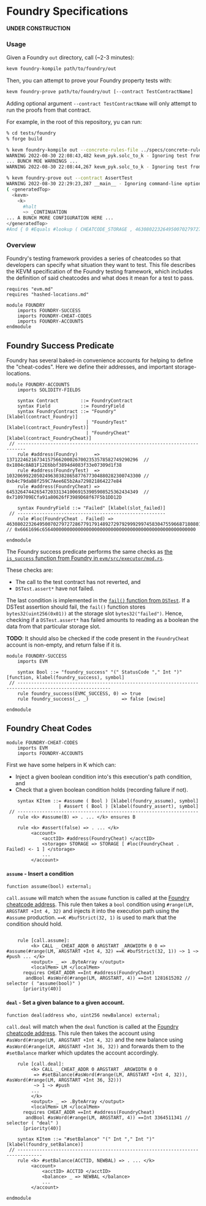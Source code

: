 Foundry Specifications
======================

**UNDER CONSTRUCTION**

### Usage

Given a Foundry `out` directory, call (~2-3 minutes):

```sh
kevm foundry-kompile path/to/foundry/out
```

Then, you can attempt to prove your Foundry property tests with:

```sh
kevm foundry-prove path/to/foundry/out [--contract TestContractName]
```

Adding optional argument `--contract TestContractName` will only attempt to run the proofs from that contract.

For example, in the root of this repository, yu can run:

```sh
% cd tests/foundry
% forge build

% kevm foundry-kompile out --concrete-rules-file ../specs/concrete-rules.txt
WARNING 2022-08-30 22:08:43,482 kevm_pyk.solc_to_k - Ignoring test from contract AssumeTest: testFail_assume_false
... BUNCH MOE WARNINGS ...
WARNING 2022-08-30 22:08:44,267 kevm_pyk.solc_to_k - Ignoring test from contract AssertTest: testFail_assert_true

% kevm foundry-prove out --contract AssertTest
WARNING 2022-08-30 22:29:23,287 __main__ - Ignoring command-line option: --definition: /home/dev/src/evm-semantics/.build/usr/lib/kevm/haskell
( <generatedTop>
  <kevm>
    <k>
      #halt
      ~> _CONTINUATION
... A BUNCH MORE CONFIGURATION HERE ...
</generatedTop>
#And { 0 #Equals #lookup ( CHEATCODE_STORAGE , 46308022326495007027972728677917914892729792999299745830475596687180801507328 ) } )
```

### Overview

Foundry's testing framework provides a series of cheatcodes so that developers can specify what situation they want to test.
This file describes the KEVM specification of the Foundry testing framework, which includes the definition of said cheatcodes and what does it mean for a test to pass.

```k
requires "evm.md"
requires "hashed-locations.md"

module FOUNDRY
    imports FOUNDRY-SUCCESS
    imports FOUNDRY-CHEAT-CODES
    imports FOUNDRY-ACCOUNTS
endmodule
```

Foundry Success Predicate
-------------------------

Foundry has several baked-in convenience accounts for helping to define the "cheat-codes".
Here we define their addresses, and important storage-locations.

```k
module FOUNDRY-ACCOUNTS
    imports SOLIDITY-FIELDS

    syntax Contract        ::= FoundryContract
    syntax Field           ::= FoundryField
    syntax FoundryContract ::= "Foundry"      [klabel(contract_Foundry)]
                             | "FoundryTest"  [klabel(contract_FoundryTest)]
                             | "FoundryCheat" [klabel(contract_FoundryCheat)]
 // -------------------------------------------------------------------------
    rule #address(Foundry)      => 137122462167341575662000267002353578582749290296  // 0x1804c8AB1F12E6bbf3894d4083f33e07309d1f38
    rule #address(FoundryTest)  => 1032069922050249630382865877677304880282300743300 // 0xb4c79daB8f259C7Aee6E5b2Aa729821864227e84
    rule #address(FoundryCheat) => 645326474426547203313410069153905908525362434349  // 0x7109709ECfa91a80626fF3989D68f67F5b1DD12D

    syntax FoundryField ::= "Failed" [klabel(slot_failed)]
 // ------------------------------------------------------
    rule #loc(FoundryCheat . Failed) => 46308022326495007027972728677917914892729792999299745830475596687180801507328 // 0x6661696c65640000000000000000000000000000000000000000000000000000

endmodule
```

The Foundry success predicate performs the same checks as [the `is_success` function from Foundry in `evm/src/executor/mod.rs`](https://github.com/foundry-rs/foundry/blob/e530c7325816e4256f62f4426bd9985dc54da831/evm/src/executor/mod.rs#L490).

These checks are:

-   The call to the test contract has not reverted, and
-   `DSTest.assert*` have not failed.

The last condition is implemented in the [`fail()` function from `DSTest`](https://github.com/dapphub/ds-test/blob/9310e879db8ba3ea6d5c6489a579118fd264a3f5/src/test.sol#L65).
If a DSTest assertion should fail, the `fail()` function stores `bytes32(uint256(0x01))` at the storage slot `bytes32("failed")`.
Hence, checking if a `DSTest.assert*` has failed amounts to reading as a boolean the data from that particular storage slot.

**TODO**: It should also be checked if the code present in the `FoundryCheat` account is non-empty, and return false if it is.

```k
module FOUNDRY-SUCCESS
    imports EVM

    syntax Bool ::= "foundry_success" "(" StatusCode "," Int ")" [function, klabel(foundry_success), symbol]
 // --------------------------------------------------------------------------------------------------------
    rule foundry_success(EVMC_SUCCESS, 0) => true
    rule foundry_success(_, _)            => false [owise]

endmodule
```

Foundry Cheat Codes
-------------------

```k
module FOUNDRY-CHEAT-CODES
    imports EVM
    imports FOUNDRY-ACCOUNTS
```

First we have some helpers in K which can:

-   Inject a given boolean condition into's this execution's path condition, and
-   Check that a given boolean condition holds (recording failure if not).

```k
    syntax KItem ::= #assume ( Bool ) [klabel(foundry_assume), symbol]
                   | #assert ( Bool ) [klabel(foundry_assert), symbol]
 // ------------------------------------------------------------------
    rule <k> #assume(B) => . ... </k> ensures B

    rule <k> #assert(false) => . ... </k>
         <account>
             <acctID> #address(FoundryCheat) </acctID>
             <storage> STORAGE => STORAGE [ #loc(FoundryCheat . Failed) <- 1 ] </storage>
             ...
         </account>
```

#### `assume` - Insert a condition

```
function assume(bool) external;
```

`call.assume` will match when the `assume` function is called at the [Foundry cheatcode address](https://book.getfoundry.sh/cheatcodes/#cheatcodes-reference).
This rule then takes a `bool` condition using `#range(LM, ARGSTART +Int 4, 32)` and injects it into the execution path using the `#assume` production.
`==K #bufStrict(32, 1)` is used to mark that the condition should hold.
```k

    rule [call.assume]:
         <k> CALL _ CHEAT_ADDR 0 ARGSTART _ARGWIDTH 0 0 => #assume(#range(LM, ARGSTART +Int 4, 32) ==K #bufStrict(32, 1)) ~> 1 ~> #push ... </k>
         <output> _ => .ByteArray </output>
         <localMem> LM </localMem>
      requires CHEAT_ADDR ==Int #address(FoundryCheat)
       andBool #asWord(#range(LM, ARGSTART, 4)) ==Int 1281615202 // selector ( "assume(bool)" )
      [priority(40)]
```

#### `deal` - Set a given balance to a given account.

```
function deal(address who, uint256 newBalance) external;
```

`call.deal` will match when the `deal` function is called at the [Foundry cheatcode address](https://book.getfoundry.sh/cheatcodes/#cheatcodes-reference).
This rule then takes the account using `#asWord(#range(LM, ARGSTART +Int 4, 32)` and the new balance using `#asWord(#range(LM, ARGSTART +Int 36, 32))` and forwards them to the `#setBalance` marker which updates the account accordingly.

```k
    rule [call.deal]:
         <k> CALL _ CHEAT_ADDR 0 ARGSTART _ARGWIDTH 0 0
          => #setBalance(#asWord(#range(LM, ARGSTART +Int 4, 32)), #asWord(#range(LM, ARGSTART +Int 36, 32)))
          ~> 1 ~> #push
         ...
         </k>
         <output> _ => .ByteArray </output>
         <localMem> LM </localMem>
      requires CHEAT_ADDR ==Int #address(FoundryCheat)
       andBool #asWord(#range(LM, ARGSTART, 4)) ==Int 3364511341 // selector ( "deal" )
      [priority(40)]

    syntax KItem ::= "#setBalance" "(" Int "," Int ")" [klabel(foundry_setBalance)]
 // -------------------------------------------------------------------------------
    rule <k> #setBalance(ACCTID, NEWBAL) => . ... </k>
         <account>
             <acctID> ACCTID </acctID>
             <balance> _ => NEWBAL </balance>
             ...
         </account>
```

```k
endmodule
```

